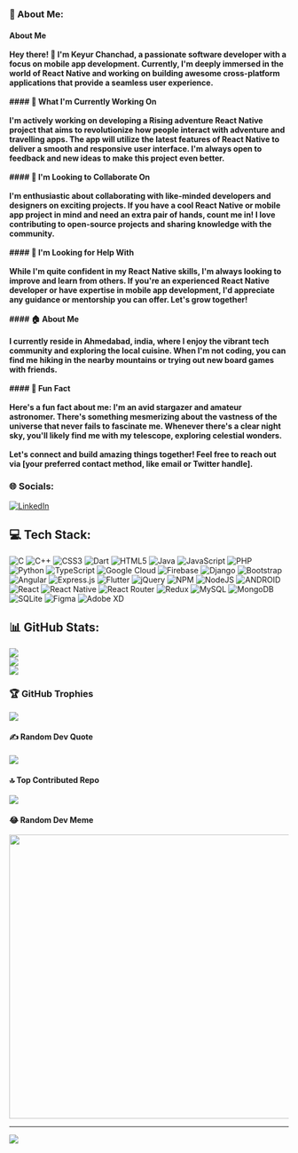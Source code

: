 ### 💫 About Me:
#### About Me<br><br>Hey there! 👋 I'm Keyur Chanchad, a passionate software developer with a focus on mobile app development. Currently, I'm deeply immersed in the world of React Native and working on building awesome cross-platform applications that provide a seamless user experience.<br><br>#### 🔧 What I'm Currently Working On<br><br>I'm actively working on developing a Rising adventure React Native project that aims to revolutionize how people interact with adventure and travelling apps. The app will utilize the latest features of React Native to deliver a smooth and responsive user interface. I'm always open to feedback and new ideas to make this project even better.<br><br>#### 👥 I'm Looking to Collaborate On<br><br>I'm enthusiastic about collaborating with like-minded developers and designers on exciting projects. If you have a cool React Native or mobile app project in mind and need an extra pair of hands, count me in! I love contributing to open-source projects and sharing knowledge with the community.<br><br>#### 🙏 I'm Looking for Help With<br><br>While I'm quite confident in my React Native skills, I'm always looking to improve and learn from others. If you're an experienced React Native developer or have expertise in mobile app development, I'd appreciate any guidance or mentorship you can offer. Let's grow together!<br><br>#### 🏠 About Me<br><br>I currently reside in Ahmedabad,  india, where I enjoy the vibrant tech community and exploring the local cuisine. When I'm not coding, you can find me hiking in the nearby mountains or trying out new board games with friends.<br><br>#### 🎉 Fun Fact<br><br>Here's a fun fact about me: I'm an avid stargazer and amateur astronomer. There's something mesmerizing about the vastness of the universe that never fails to fascinate me. Whenever there's a clear night sky, you'll likely find me with my telescope, exploring celestial wonders.<br><br>Let's connect and build amazing things together! Feel free to reach out via [your preferred contact method, like email or Twitter handle].<br>


### 🌐 Socials:
[![LinkedIn](https://img.shields.io/badge/LinkedIn-%230077B5.svg?logo=linkedin&logoColor=white)](https://linkedin.com/in/https://www.linkedin.com/in/keyur-chanchad-b5490b20b) 

## 💻 Tech Stack:
![C](https://img.shields.io/badge/c-%2300599C.svg?style=for-the-badge&logo=c&logoColor=white) ![C++](https://img.shields.io/badge/c++-%2300599C.svg?style=for-the-badge&logo=c%2B%2B&logoColor=white) ![CSS3](https://img.shields.io/badge/css3-%231572B6.svg?style=for-the-badge&logo=css3&logoColor=white) ![Dart](https://img.shields.io/badge/dart-%230175C2.svg?style=for-the-badge&logo=dart&logoColor=white) ![HTML5](https://img.shields.io/badge/html5-%23E34F26.svg?style=for-the-badge&logo=html5&logoColor=white) ![Java](https://img.shields.io/badge/java-%23ED8B00.svg?style=for-the-badge&logo=java&logoColor=white) ![JavaScript](https://img.shields.io/badge/javascript-%23323330.svg?style=for-the-badge&logo=javascript&logoColor=%23F7DF1E) ![PHP](https://img.shields.io/badge/php-%23777BB4.svg?style=for-the-badge&logo=php&logoColor=white) ![Python](https://img.shields.io/badge/python-3670A0?style=for-the-badge&logo=python&logoColor=ffdd54) ![TypeScript](https://img.shields.io/badge/typescript-%23007ACC.svg?style=for-the-badge&logo=typescript&logoColor=white) ![Google Cloud](https://img.shields.io/badge/Google%20Cloud-%234285F4.svg?style=for-the-badge&logo=google-cloud&logoColor=white) ![Firebase](https://img.shields.io/badge/firebase-%23039BE5.svg?style=for-the-badge&logo=firebase) ![Django](https://img.shields.io/badge/django-%23092E20.svg?style=for-the-badge&logo=django&logoColor=white) ![Bootstrap](https://img.shields.io/badge/bootstrap-%23563D7C.svg?style=for-the-badge&logo=bootstrap&logoColor=white) ![Angular](https://img.shields.io/badge/angular-%23DD0031.svg?style=for-the-badge&logo=angular&logoColor=white) ![Express.js](https://img.shields.io/badge/express.js-%23404d59.svg?style=for-the-badge&logo=express&logoColor=%2361DAFB) ![Flutter](https://img.shields.io/badge/Flutter-%2302569B.svg?style=for-the-badge&logo=Flutter&logoColor=white) ![jQuery](https://img.shields.io/badge/jquery-%230769AD.svg?style=for-the-badge&logo=jquery&logoColor=white) ![NPM](https://img.shields.io/badge/NPM-%23000000.svg?style=for-the-badge&logo=npm&logoColor=white) ![NodeJS](https://img.shields.io/badge/node.js-6DA55F?style=for-the-badge&logo=node.js&logoColor=white) ![ANDROID](https://img.shields.io/badge/android-%2320232a.svg?style=for-the-badge&logo=android&logoColor=%a4c639) ![React](https://img.shields.io/badge/react-%2320232a.svg?style=for-the-badge&logo=react&logoColor=%2361DAFB) ![React Native](https://img.shields.io/badge/react_native-%2320232a.svg?style=for-the-badge&logo=react&logoColor=%2361DAFB) ![React Router](https://img.shields.io/badge/React_Router-CA4245?style=for-the-badge&logo=react-router&logoColor=white) ![Redux](https://img.shields.io/badge/redux-%23593d88.svg?style=for-the-badge&logo=redux&logoColor=white) ![MySQL](https://img.shields.io/badge/mysql-%2300f.svg?style=for-the-badge&logo=mysql&logoColor=white) ![MongoDB](https://img.shields.io/badge/MongoDB-%234ea94b.svg?style=for-the-badge&logo=mongodb&logoColor=white) ![SQLite](https://img.shields.io/badge/sqlite-%2307405e.svg?style=for-the-badge&logo=sqlite&logoColor=white) 	![Figma](https://img.shields.io/badge/figma-%23F24E1E.svg?style=for-the-badge&logo=figma&logoColor=white) ![Adobe XD](https://img.shields.io/badge/Adobe%20XD-470137?style=for-the-badge&logo=Adobe%20XD&logoColor=#FF61F6)
## 📊 GitHub Stats:
![](https://github-readme-stats.vercel.app/api?username=KeyurChanchad&theme=dark&hide_border=false&include_all_commits=true&count_private=true)<br/>
![](https://github-readme-streak-stats.herokuapp.com/?user=KeyurChanchad&theme=dark&hide_border=false)<br/>
![](https://github-readme-stats.vercel.app/api/top-langs/?username=KeyurChanchad&theme=dark&hide_border=false&include_all_commits=true&count_private=true&layout=compact)

### 🏆 GitHub Trophies
![](https://github-profile-trophy.vercel.app/?username=KeyurChanchad&theme=radical&no-frame=false&no-bg=false&margin-w=4)

#### ✍️ Random Dev Quote
![](https://quotes-github-readme.vercel.app/api?type=horizontal&theme=radical)

#### 🔝 Top Contributed Repo
![](https://github-contributor-stats.vercel.app/api?username=KeyurChanchad&limit=5&theme=dark&combine_all_yearly_contributions=true)

#### 😂 Random Dev Meme
<img src="https://rm.up.railway.app/" width="512px"/>

---
[![](https://visitcount.itsvg.in/api?id=KeyurChanchad&icon=0&color=0)](https://visitcount.itsvg.in)

<!-- Proudly created with GPRM ( https://gprm.itsvg.in ) -->
